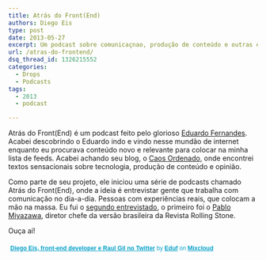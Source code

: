 ```yaml
---
title: Atrás do Front(End)
authors: Diego Eis
type: post
date: 2013-05-27
excerpt: Um podcast sobre comunicaçnao, produção de conteúdo e outras experiências.
url: /atras-do-frontend/
dsq_thread_id: 1326215552
categories:
  - Drops
  - Podcasts
tags:
  - 2013
  - podcast

---
```

Atrás do Front(End) é um podcast feito pelo glorioso [Eduardo Fernandes][1]. Acabei descobrindo o Eduardo indo e vindo nesse mundão de internet enquanto eu procurava conteúdo novo e relevante para colocar na minha lista de feeds. Acabei achando seu blog, o [Caos Ordenado][2], onde encontrei textos sensacionais sobre tecnologia, produção de conteúdo e opinião.

Como parte de seu projeto, ele iniciou uma série de podcasts chamado Atrás do Front(End), onde a ideia é entrevistar gente que trabalha com comunicação no dia-a-dia. Pessoas com experiências reais, que colocam a mão na massa. Eu fui o [segundo entrevistado][3], o primeiro foi o [Pablo Miyazawa][4], diretor chefe da versão brasileira da Revista Rolling Stone.

Ouça aí!



<div style="clear:both; height:3px; width:auto;">
</div>

<p style="display:block; font-size:12px; font-family:Helvetica, Arial, sans-serif; margin:0; padding: 3px 4px; color:#02a0c7; width:auto;">
  <a href="https://www.mixcloud.com/eduf/diego-eis-front-end-developer-e-raul-gil-no-twitter/?utm_source=widget&utm_medium=web&utm_campaign=base_links&utm_term=resource_link" target="_blank" style="color:#02a0c7; font-weight:bold;">Diego Eis, front-end developer e Raul Gil no Twitter</a><span> by </span><a href="https://www.mixcloud.com/eduf/?utm_source=widget&utm_medium=web&utm_campaign=base_links&utm_term=profile_link" target="_blank" style="color:#02a0c7; font-weight:bold;">Eduf</a><span> on </span><a href="https://www.mixcloud.com/?utm_source=widget&#038;utm_medium=web&#038;utm_campaign=base_links&#038;utm_term=homepage_link" target="_blank" style="color:#02a0c7; font-weight:bold;"> Mixcloud</a>
</p>

<div style="clear:both; height:3px;">
</div>

 [1]: https://twitter.com/eduf
 [2]: https://caosordenado.com/
 [3]: https://caosordenado.com/atras-do-front-End-diego-eis/
 [4]: https://caosordenado.com/atras-do-front/